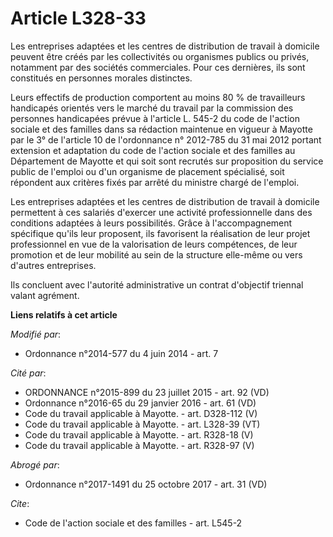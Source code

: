 # Article L328-33

Les entreprises adaptées et les centres de distribution de travail à domicile peuvent être créés par les collectivités ou
organismes publics ou privés, notamment par des sociétés commerciales. Pour ces dernières, ils sont constitués en personnes
morales distinctes. 

Leurs effectifs de production comportent au moins 80 % de travailleurs handicapés orientés vers le marché du travail par la
commission des personnes handicapées prévue à l'article L. 545-2 du code de l'action sociale et des familles dans sa
rédaction maintenue en vigueur à Mayotte par le 3° de l'article 10 de l'ordonnance n° 2012-785 du 31 mai 2012 portant
extension et adaptation du code de l'action sociale et des familles au Département de Mayotte et qui soit sont recrutés sur
proposition du service public de l'emploi ou d'un organisme de placement spécialisé, soit répondent aux critères fixés par
arrêté du ministre chargé de l'emploi. 

Les entreprises adaptées et les centres de distribution de travail à domicile permettent à ces salariés d'exercer une
activité professionnelle dans des conditions adaptées à leurs possibilités. Grâce à l'accompagnement spécifique qu'ils leur
proposent, ils favorisent la réalisation de leur projet professionnel en vue de la valorisation de leurs compétences, de leur
promotion et de leur mobilité au sein de la structure elle-même ou vers d'autres entreprises. 

Ils concluent avec l'autorité administrative un contrat d'objectif triennal valant agrément.

**Liens relatifs à cet article**

_Modifié par_:

  - Ordonnance n°2014-577 du 4 juin 2014 - art. 7

_Cité par_:

  - ORDONNANCE n°2015-899 du 23 juillet 2015 - art. 92 (VD)
  - Ordonnance n°2016-65 du 29 janvier 2016 - art. 61 (VD)
  - Code du travail applicable à Mayotte. - art. D328-112 (V)
  - Code du travail applicable à Mayotte. - art. L328-39 (VT)
  - Code du travail applicable à Mayotte. - art. R328-18 (V)
  - Code du travail applicable à Mayotte. - art. R328-97 (V)

_Abrogé par_:

  - Ordonnance n°2017-1491 du 25 octobre 2017 - art. 31 (VD)

_Cite_:

  - Code de l'action sociale et des familles - art. L545-2
